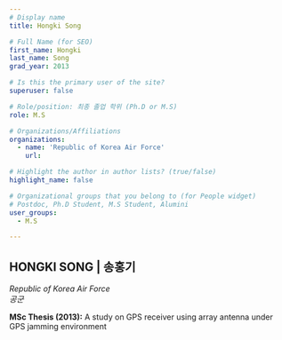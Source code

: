```yaml
---
# Display name
title: Hongki Song

# Full Name (for SEO)
first_name: Hongki
last_name: Song
grad_year: 2013

# Is this the primary user of the site?
superuser: false

# Role/position: 최종 졸업 학위 (Ph.D or M.S)
role: M.S

# Organizations/Affiliations
organizations:
  - name: 'Republic of Korea Air Force'
    url: 

# Highlight the author in author lists? (true/false)
highlight_name: false

# Organizational groups that you belong to (for People widget)
# Postdoc, Ph.D Student, M.S Student, Alumini
user_groups: 
  - M.S

---
```


<!----- 이름" **별표2개 사이에 적을것** ----->

## **HONGKI SONG | 송홍기** 

<!----- 현재 직위/직장: *별표 사이에 적을것*----->

*Republic of Korea Air Force*</br>
*공군*</br>

<!----- 학위논문 및 졸업연도(박사): 없으면 삭제----->



<!----- 학위논문 및 졸업연도(석사): 없으면 삭제----->

**MSc Thesis (2013):** A study on GPS receiver using array antenna under GPS jamming environment

<!-----  Biography: 없으면 아래 공란----> </br> 



<!------------------------------------>
</br> 
